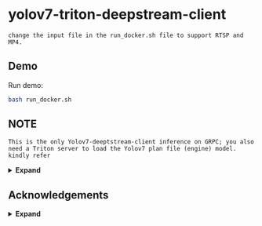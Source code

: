 # yolov7-triton-deepstream-client
```
change the input file in the run_docker.sh file to support RTSP and MP4.
```

## Demo
Run demo:
```bash
bash run_docker.sh 
```
## NOTE
```
This is the only Yolov7-deeptstream-client inference on GRPC; you also need a Triton server to load the Yolov7 plan file (engine) model.
kindly refer 
```
<details><summary> <b>Expand</b> </summary>

* [https://github.com/WongKinYiu/yolov7] (https://github.com/WongKinYiu/yolov7)
* [https://github.com/triton-inference-server/server] (https://github.com/triton-inference-server/server)
</details>



## Acknowledgements

<details><summary> <b>Expand</b> </summary>

* [https://github.com/WongKinYiu/yolov7](https://github.com/WongKinYiu/yolov7)
* [https://github.com/NVIDIA-AI-IOT/deepstream_python_apps](https://github.com/NVIDIA-AI-IOT/deepstream_python_apps)
* [https://github.com/thanhlnbka/yolov7-triton-deepstream/](https://github.com/thanhlnbka/yolov7-triton-deepstream)

</details>
